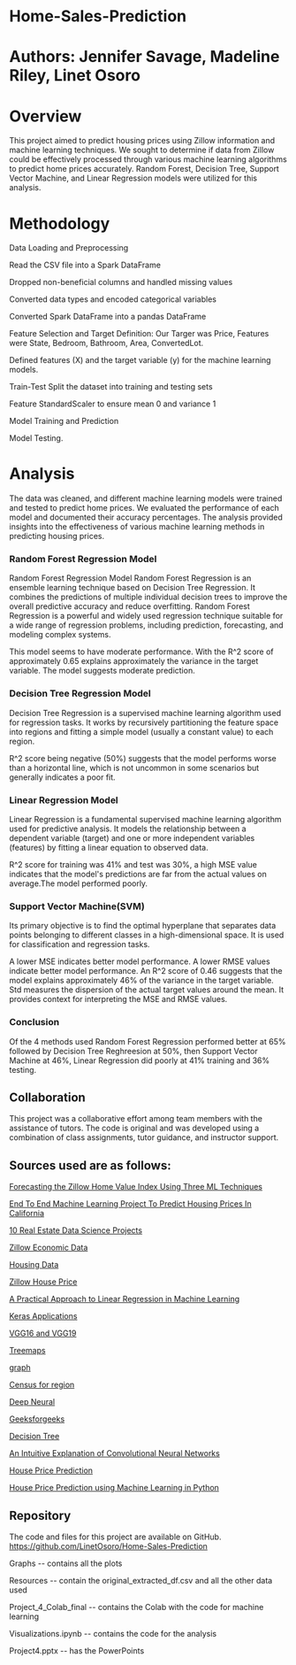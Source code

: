 # Home-Sales-Prediction

 
# Authors: Jennifer Savage, Madeline Riley, Linet Osoro


# Overview
This project aimed to predict housing prices using Zillow information and machine learning techniques. We sought to determine if data from Zillow could be effectively processed through various machine learning algorithms to predict home prices accurately. Random Forest, Decision Tree, Support Vector Machine, and Linear Regression models were utilized for this analysis.


# Methodology
Data Loading and Preprocessing

Read the CSV file into a Spark DataFrame

Dropped non-beneficial columns and handled missing values

Converted data types and encoded categorical variables

Converted Spark DataFrame into a pandas DataFrame

Feature Selection and Target Definition: Our Targer was Price, Features were State, Bedroom, Bathroom, Area, ConvertedLot. 

Defined features (X) and the target variable (y) for the machine learning models.

Train-Test Split the dataset into training and testing sets

Feature StandardScaler to ensure mean 0 and variance 1

Model Training and Prediction 

Model Testing. 

# Analysis
The data was cleaned, and different machine learning models were trained and tested to predict home prices. We evaluated the performance of each model and documented their accuracy percentages. The analysis provided insights into the effectiveness of various machine learning methods in predicting housing prices.

### Random Forest Regression Model
Random Forest Regression Model
Random Forest Regression is an ensemble learning technique based on Decision Tree Regression. It combines the predictions of multiple individual decision trees to improve the overall predictive accuracy and reduce overfitting. Random Forest Regression is a powerful and widely used regression technique suitable for a wide range of regression problems, including prediction, forecasting, and modeling complex systems.

This model seems to have moderate performance. With the R^2 score of approximately 0.65 explains approximately the variance in the target variable. The model suggests moderate prediction.

### Decision Tree Regression Model  
Decision Tree Regression is a supervised machine learning algorithm used for regression tasks. It works by recursively partitioning the feature space into regions and fitting a simple model (usually a constant value) to each region.

R^2 score being negative (50%) suggests that the model performs worse than a horizontal line, which is not uncommon in some scenarios but generally indicates a poor fit.

### Linear Regression Model 
Linear Regression is a fundamental supervised machine learning algorithm used for predictive analysis. It models the relationship between a dependent variable (target) and one or more independent variables (features) by fitting a linear equation to observed data.

R^2 score for training was 41% and test was 30%,  a high MSE value indicates that the model's predictions are far from the actual values on average.The model performed poorly. 

### Support Vector Machine(SVM)

Its primary objective is to find the optimal hyperplane that separates data points belonging to different classes in a high-dimensional space. It is used for classification and regression tasks.

A lower MSE indicates better model performance. A lower RMSE values indicate better model performance. An R^2 score of 0.46 suggests that the model explains approximately 46% of the variance in the target variable. Std measures the dispersion of the actual target values around the mean. It provides context for interpreting the MSE and RMSE values.

### Conclusion
Of the 4 methods used Random Forest Regression performed better at 65% followed by Decision Tree Reghreesion at 50%, then Support Vector Machine at 46%, Linear Regression did poorly at 41% training and 36% testing. 

## Collaboration
This project was a collaborative effort among team members with the assistance of tutors. The code is original and was developed using a combination of class assignments, tutor guidance, and instructor support.

## Sources used are as follows: 

[Forecasting the Zillow Home Value Index Using Three ML Techniques](https://nycdatascience.com/blog/student-works/capstone/forecasting-the-zillow-home-value-index-using-three-ml-techniques) 

[End To End Machine Learning Project To Predict Housing Prices In California](https://lukeclarke12.medium.com/end-to-end-machine-learning-project-to-predict-housing-prices-in-california-e58cb10b2005)

[10 Real Estate Data Science Projects](https://www.interviewquery.com/p/real-estate-data-science-projects)

[Zillow Economic Data](https://www.kaggle.com/datasets/zillow/zecon)

[Housing Data](https://www.zillow.com/research/data)

[Zillow House Price](https://www.kaggle.com/datasets/paultimothymooney/zillow-house-price-data)

[A Practical Approach to Linear Regression in Machine Learning](https://towardsdatascience.com/linear-regression-5100fe32993a)

[Keras Applications](https://keras.io/api/applications/#usage-examples-for-image-classification-models)

[VGG16 and VGG19](https://keras.io/api/applications/vgg/#vgg19-function)

[Treemaps](https://plotly.com/python/treemaps/)

[graph](https://plotly.com/python/setting-graph-size/)

[Census for region](https://github.com/cphalpert/census-regions/blob/master/us%20census%20bureau%20regions%20and%20divisions.csv)

[Deep Neural](https://towardsdatascience.com/deep-neural-networks-for-regression-problems-81321897ca33)

[Geeksforgeeks](https://www.geeksforgeeks.org/random-forest-algorithm-in-machine-learning/)

[Decision Tree](https://www.geeksforgeeks.org/decision-tree/)

[An Intuitive Explanation of Convolutional Neural Networks](https://ujjwalkarn.me/2016/08/11/intuitive-explanation-convnets/)

[House Price Prediction](https://www.geeksforgeeks.org/house-price-prediction-using-machine-learning-in-python/)

[House Price Prediction using Machine Learning in Python](https://www.geeksforgeeks.org/house-price-prediction-using-machine-learning-in-python/)


## Repository
The code and files for this project are available on GitHub. https://github.com/LinetOsoro/Home-Sales-Prediction 

Graphs -- contains all the plots

Resources -- contain the original_extracted_df.csv and all the other data used 

Project_4_Colab_final -- contains the Colab with the code for machine learning

Visualizations.ipynb -- contains the code for the analysis 

Project4.pptx -- has the PowerPoints


